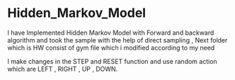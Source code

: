 # Hidden_Markov_Model

I have Implemented Hidden Markov Model with Forward and backward algorithm and took the sample with the help of direct sampling
, Next folder which is HW consist of gym file which i modified according to my need 

I make changes in the STEP and RESET function and use random action which are LEFT , RIGHT , UP , DOWN.

